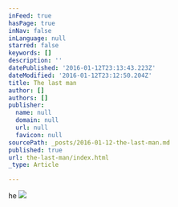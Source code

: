 ```yaml
---
inFeed: true
hasPage: true
inNav: false
inLanguage: null
starred: false
keywords: []
description: ''
datePublished: '2016-01-12T23:13:43.223Z'
dateModified: '2016-01-12T23:12:50.204Z'
title: The last man
author: []
authors: []
publisher:
  name: null
  domain: null
  url: null
  favicon: null
sourcePath: _posts/2016-01-12-the-last-man.md
published: true
url: the-last-man/index.html
_type: Article

---
```

he ![](https://the-grid-user-content.s3-us-west-2.amazonaws.com/ce202e1f-149e-42e6-ab34-72cfa72d56ec.jpg)